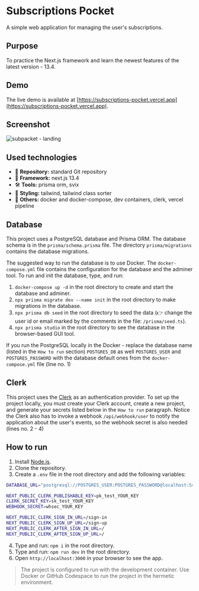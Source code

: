 # Subscriptions Pocket

A simple web application for managing the user's subscriptions.

## Purpose

To practice the Next.js framework and learn the newest features of the latest version - 13.4.

## Demo

The live demo is available at [https://subscriptions-pocket.vercel.app](https://subscriptions-pocket.vercel.app).

## Screenshot

![subpacket - landing](https://github.com/wojciechmarek/subscriptions-pocket/assets/27026036/89363279-f210-4c9a-a6a1-632951a6711a)

## Used technologies

- 🎁 **Repository:** standard Git repository
- 🌈 **Framework:** next.js 13.4
- 🛠️ **Tools:** prisma orm, svix
- 🎨 **Styling:** tailwind, tailwind class sorter
- 💎 **Others:** docker and docker-compose, dev containers, clerk, vercel pipeline

## Database

This project uses a PostgreSQL database and Prisma ORM. The database schema is in the `prisma/schema.prisma` file. The directory `prisma/migrations` contains the database migrations.

The suggested way to run the database is to use Docker. The `docker-compose.yml` file contains the configuration for the database and the adminer tool. To run and init the database, type, and run:

1. `docker-compose up -d` in the root directory to create and start the database and adminer.
2. `npx prisma migrate dev --name init` in the root directory to make migrations in the database.
3. `npx prisma db seed` in the root directory to seed the data (👉 change the user id or email marked by the comments in the file: `/prisma/seed.ts`).
4. `npx prisma studio` in the root directory to see the database in the browser-based GUI tool.

If you run the PostgreSQL locally in the Docker - replace the database name (listed in the `How to run` section) `POSTGRES_DB` as well `POSTGRES_USER` and `POSTGRES_PASSWORD` with the database default ones from the `docker-compose.yml` file (line no. 1)

## Clerk

This project uses the [Clerk](https://clerk.com/) as an authentication provider. To set up the project locally, you must create your Clerk account, create a new project, and generate your secrets listed below in the `How to run` paragraph. Notice the Clerk also has to invoke a webhook `/api/webhook/user` to notify the application about the user's events, so the webhook secret is also needed (lines no. 2 - 4)

## How to run

1. Install [Node.js](https://nodejs.org/en/download/).
2. Clone the repository.
3. Create a `.env` file in the root directory and add the following variables:

```bash
DATABASE_URL="postgresql://POSTGRES_USER:POSTGRES_PASSWORD@localhost:5432/POSTGRES_DB?schema=public"

NEXT_PUBLIC_CLERK_PUBLISHABLE_KEY=pk_test_YOUR_KEY
CLERK_SECRET_KEY=sk_test_YOUR_KEY
WEBHOOK_SECRET=whsec_YOUR_KEY

NEXT_PUBLIC_CLERK_SIGN_IN_URL=/sign-in
NEXT_PUBLIC_CLERK_SIGN_UP_URL=/sign-up
NEXT_PUBLIC_CLERK_AFTER_SIGN_IN_URL=/
NEXT_PUBLIC_CLERK_AFTER_SIGN_UP_URL=/
```

4. Type and run: `npm i` in the root directory.
5. Type and run: `npm run dev` in the root directory.
6. Open `http://localhost:3000` in your browser to see the app.

> The project is configured to run with the development container. Use Docker or GitHub Codespace to run the project in the hermetic environment.
